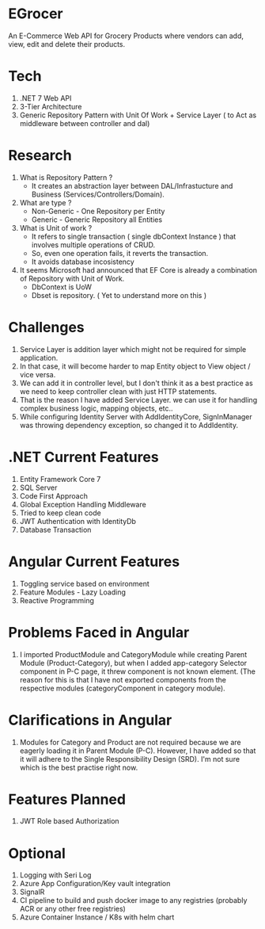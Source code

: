 # EGrocer
An E-Commerce Web API for Grocery Products where vendors can add, view, edit and delete their products.

# Tech
1) .NET 7 Web API
2) 3-Tier Architecture
3) Generic Repository Pattern with Unit Of Work + Service Layer ( to Act as middleware between controller and dal)

# Research 
1) What is Repository Pattern ?
     - It creates an abstraction layer between DAL/Infrastucture and Business (Services/Controllers/Domain).
2) What are type ?
    - Non-Generic - One Repository per Entity
    - Generic - Generic Repository all Entities
3) What is Unit of work ?
    - It refers to single transaction ( single dbContext Instance ) that involves multiple operations of CRUD.
    - So, even one operation fails, it reverts the transaction.
    - It avoids database incosistency
4) It seems Microsoft had announced that EF Core is already a combination of Repository with Unit of Work.
    - DbContext is UoW
    - Dbset is repository. ( Yet to understand more on this )

# Challenges
1) Service Layer is addition layer which might not be required for simple application.
2) In that case, it will become harder to map Entity object to View object / vice versa.
3) We can add it in controller level, but I don't think it as a best practice as we need to keep controller clean with just HTTP statements.
4) That is the reason I have added Service Layer. we can use it for handling complex business logic, mapping objects, etc..
5) While configuring Identity Server with AddIdentityCore, SignInManager was throwing dependency exception, so changed it to AddIdentity.

# .NET Current Features
1) Entity Framework Core 7
2) SQL Server
3) Code First Approach
4) Global Exception Handling Middleware
5) Tried to keep clean code
6) JWT Authentication with IdentityDb
7) Database Transaction
# Angular Current Features
1) Toggling service based on environment
2) Feature Modules - Lazy Loading
3) Reactive Programming
# Problems Faced in Angular
1) I imported ProductModule and CategoryModule while creating Parent Module (Product-Category), but when I added app-category Selector component in P-C page, it threw component is not known element. (The reason for this is that I have not exported components from the respective modules (categoryComponent in category module).
# Clarifications in Angular
1) Modules for Category and Product are not required because we are eagerly loading it in Parent Module (P-C). However, I have added so that it will adhere to the Single Responsibility Design (SRD). I'm not sure which is the best practise right now.
# Features Planned 
1) JWT Role based Authorization
# Optional
1) Logging with Seri Log
2) Azure App Configuration/Key vault integration
3) SignalR
4) CI pipeline to build and push docker image to any registries (probably ACR or any other free registries)
5) Azure Container Instance / K8s with helm chart
